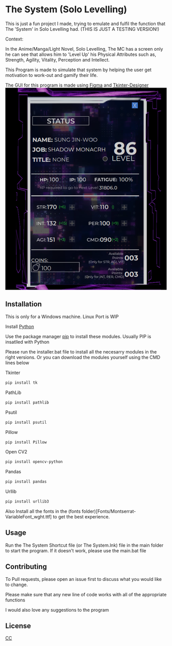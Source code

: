# The System (Solo Levelling)
This is just a fun project I made, trying to emulate and fulfil the function that The 'System' in Solo Levelling had. (THIS IS JUST A TESTING VERSION!)

Context:

In the Anime/Manga/Light Novel, Solo Levelling, The MC has a screen only he can see that allows him to 'Level Up' his Physical Attributes such as, Strength, Agility, Vitality, Perception and Intellect. 

This Program is made to simulate that system by helping the user get motivation to work-out and gamify their life.

The GUI for this program is made using [Figma](https://www.figma.com/) and [Tkinter-Designer](https://github.com/ParthJadhav/Tkinter-Designer/tree/master) 
![Status Tab](Background.png)

## Installation

This is only for a Windows machine. Linux Port is WIP

Install [Python](https://www.python.org/downloads/)

Use the package manager [pip](https://pip.pypa.io/en/stable/) to install these modules. Usually PIP is insatlled with Python

Please run the installer.bat file to install all the necesarry modules in the right versions. Or you can download the modules yourself using the CMD lines below

Tkinter

```bash
pip install tk
```
PathLib

```bash
pip install pathlib
```

Psutil

```bash
pip install psutil
```

Pillow

```bash
pip install Pillow
```

Open CV2

```bash
pip install opencv-python
```

Pandas

```bash
pip install pandas
```

Urllib

```bash
pip install urllib3
```


Also Install all the fonts in the (fonts folder)[Fonts/Montserrat-VariableFont_wght.ttf] to get the best experience.

## Usage

Run the The System Shortcut file (or The System.lnk) file in the main folder to start the program. 
If it doesn't work, please use the main.bat file


## Contributing

To Pull requests, please open an issue first
to discuss what you would like to change.

Please make sure that any new line of code works with all of the appropriate functions

I would also love any suggestions to the program

## License

[CC](https://github.com/santisoler/cc-licenses)
